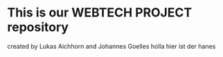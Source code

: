 # This is our WEBTECH PROJECT repository
created by Lukas Aichhorn and Johannes Goelles
holla hier ist der hanes
